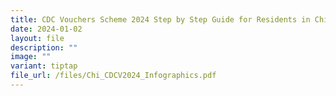 ```yaml
---
title: CDC Vouchers Scheme 2024 Step by Step Guide for Residents in Chinese
date: 2024-01-02
layout: file
description: ""
image: ""
variant: tiptap
file_url: /files/Chi_CDCV2024_Infographics.pdf
---
```

